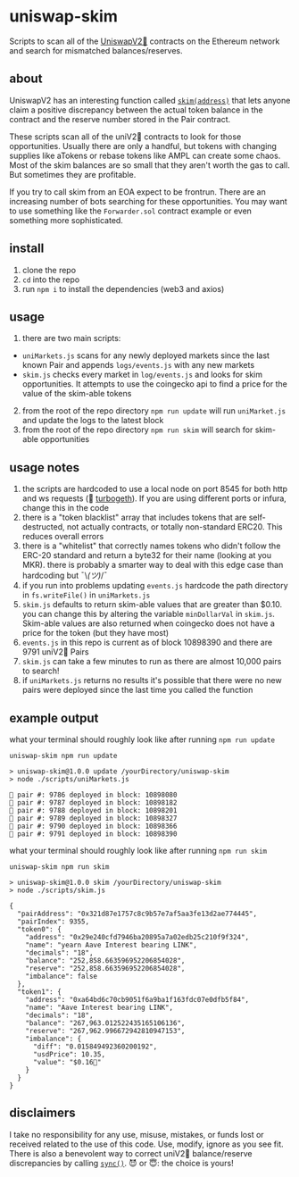 # uniswap-skim

Scripts to scan all of the [UniswapV2🦄](https://uniswap.org/) contracts on the Ethereum network and search for mismatched balances/reserves.

## about

UniswapV2 has an interesting function called [`skim(address)`](https://github.com/Uniswap/uniswap-v2-core/blob/master/contracts/UniswapV2Pair.sol#L190-L195) that lets anyone claim a positive discrepancy between the actual token balance in the contract and the reserve number stored in the Pair contract. 

These scripts scan all of the uniV2🦄 contracts to look for those opportunities. Usually there are only a handful, but tokens with changing supplies like aTokens or rebase tokens like AMPL can create some chaos. Most of the skim balances are so small that they aren't worth the gas to call. But sometimes they are profitable. 

If you try to call skim from an EOA expect to be frontrun. There are an increasing number of bots searching for these opportunities. You may want to use something like the `Forwarder.sol` contract example or even something more sophisticated.

## install

1. clone the repo
2. `cd` into the repo
3. run `npm i` to install the dependencies (web3 and axios)

## usage

1. there are two main scripts: 
  - `uniMarkets.js` scans for any newly deployed markets since the last known Pair and appends `logs/events.js` with any new markets
  - `skim.js` checks every market in `log/events.js` and looks for skim opportunities. It attempts to use the coingecko api to find a price for the value of the skim-able tokens
2. from the root of the repo directory `npm run update` will run `uniMarket.js` and update the logs to the latest block
3. from the root of the repo directory `npm run skim` will search for skim-able opportunities

## usage notes

1. the scripts are hardcoded to use a local node on port 8545 for both http and ws requests (🙏 [turbogeth](https://github.com/ledgerwatch/turbo-geth)). If you are using different ports or infura, change this in the code
2. there is a "token blacklist" array that includes tokens that are self-destructed, not actually contracts, or totally non-standard ERC20. This reduces overall errors
3. there is a "whitelist" that correctly names tokens who didn't follow the ERC-20 standard and return a byte32 for their name (looking at you MKR). there is probably a smarter way to deal with this edge case than hardcoding but ¯\\_(ツ)_/¯
4. if you run into problems updating `events.js` hardcode the path directory in `fs.writeFile()` in `uniMarkets.js`
5. `skim.js` defaults to return skim-able values that are greater than $0.10. you can change this by altering the variable `minDollarVal` in `skim.js`. Skim-able values are also returned when coingecko does not have a price for the token (but they have most)
6. `events.js` in this repo is current as of block 10898390 and there are 9791 uniV2🦄 Pairs
7. `skim.js` can take a few minutes to run as there are almost 10,000 pairs to search!
8. if `uniMarkets.js` returns no results it's possible that there were no new pairs were deployed since the last time you called the function

## example output

what your terminal should roughly look like after running `npm run update`

```
uniswap-skim npm run update

> uniswap-skim@1.0.0 update /yourDirectory/uniswap-skim
> node ./scripts/uniMarkets.js

🦄 pair #: 9786 deployed in block: 10898080
🦄 pair #: 9787 deployed in block: 10898182
🦄 pair #: 9788 deployed in block: 10898201
🦄 pair #: 9789 deployed in block: 10898327
🦄 pair #: 9790 deployed in block: 10898366
🦄 pair #: 9791 deployed in block: 10898390
```

what your terminal should roughly look like after running `npm run skim`

```
uniswap-skim npm run skim

> uniswap-skim@1.0.0 skim /yourDirectory/uniswap-skim
> node ./scripts/skim.js

{
  "pairAddress": "0x321d87e1757c8c9b57e7af5aa3fe13d2ae774445",
  "pairIndex": 9355,
  "token0": {
    "address": "0x29e240cfd7946ba20895a7a02edb25c210f9f324",
    "name": "yearn Aave Interest bearing LINK",
    "decimals": "18",
    "balance": "252,858.663596952206854028",
    "reserve": "252,858.663596952206854028",
    "imbalance": false
  },
  "token1": {
    "address": "0xa64bd6c70cb9051f6a9ba1f163fdc07e0dfb5f84",
    "name": "Aave Interest bearing LINK",
    "decimals": "18",
    "balance": "267,963.012522435165106136",
    "reserve": "267,962.996672942810947153",
    "imbalance": {
      "diff": "0.015849492360200192",
      "usdPrice": 10.35,
      "value": "$0.16🦄"
    }
  }
}
```

## disclaimers

I take no responsibility for any use, misuse, mistakes, or funds lost or received related to the use of this code. Use, modify, ignore as you see fit. There is also a benevolent way to correct uniV2🦄 balance/reserve discrepancies by calling [`sync()`](https://github.com/Uniswap/uniswap-v2-core/blob/master/contracts/UniswapV2Pair.sol#L198-L200). 
😈 or 😇: the choice is yours!
